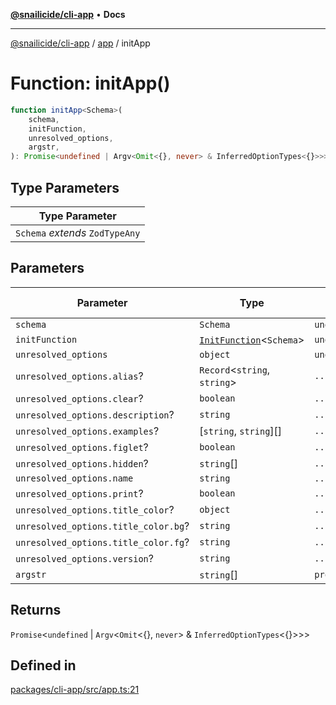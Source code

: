 [**@snailicide/cli-app**](../../../README.md) • **Docs**

---

[@snailicide/cli-app](../../../README.md) / [app](../README.md) / initApp

# Function: initApp()

```ts
function initApp<Schema>(
    schema,
    initFunction,
    unresolved_options,
    argstr,
): Promise<undefined | Argv<Omit<{}, never> & InferredOptionTypes<{}>>>
```

## Type Parameters

| Type Parameter                  |
| ------------------------------- |
| `Schema` _extends_ `ZodTypeAny` |

## Parameters

| Parameter | Type | Default value |
| --- | --- | --- |
| `schema` | `Schema` | `undefined` |
| `initFunction` | [`InitFunction`](../type-aliases/InitFunction.md)\<`Schema`\> | `undefined` |
| `unresolved_options` | `object` | `undefined` |
| `unresolved_options.alias`? | `Record`\<`string`, `string`\> | `...` |
| `unresolved_options.clear`? | `boolean` | `...` |
| `unresolved_options.description`? | `string` | `...` |
| `unresolved_options.examples`? | [`string`, `string`][] | `...` |
| `unresolved_options.figlet`? | `boolean` | `...` |
| `unresolved_options.hidden`? | `string`[] | `...` |
| `unresolved_options.name` | `string` | `...` |
| `unresolved_options.print`? | `boolean` | `...` |
| `unresolved_options.title_color`? | `object` | `...` |
| `unresolved_options.title_color.bg`? | `string` | `...` |
| `unresolved_options.title_color.fg`? | `string` | `...` |
| `unresolved_options.version`? | `string` | `...` |
| `argstr` | `string`[] | `process.argv` |

## Returns

`Promise`\<`undefined` \| `Argv`\<`Omit`\<\{\}, `never`\> & `InferredOptionTypes`\<\{\}\>\>\>

## Defined in

[packages/cli-app/src/app.ts:21](https://github.com/gbtunney/snailicide-monorepo/blob/master/packages/cli-app/src/app.ts#L21)
